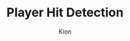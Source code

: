 ---
index : 17
author : Kion
title : Player Hit Detection
slug : gtk-invaders
source : https://github.com/kion-dgl/DashGL-GTK-Invaders-Tutorial/tree/master/17_Player_Hit_Detect
length : 19
---